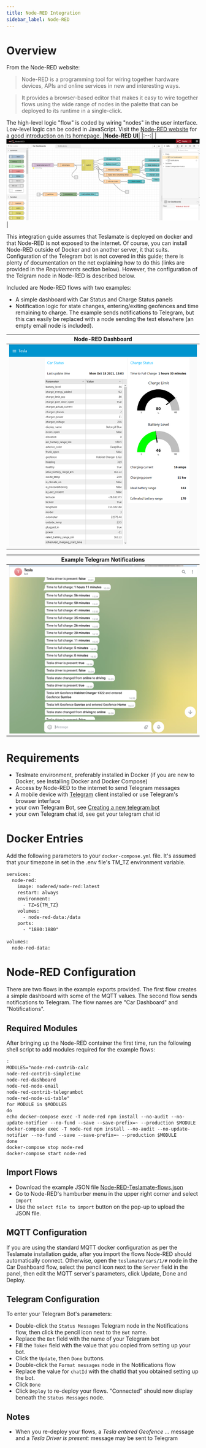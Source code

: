 ```yaml
---
title: Node-RED Integration
sidebar_label: Node-RED
---
```

# Overview
From the Node-RED website:
> Node-RED is a programming tool for wiring together hardware devices, APIs and online services in new and interesting ways.

> It provides a browser-based editor that makes it easy to wire together flows using the wide range of nodes in the palette that can be deployed to its runtime in a single-click.

The high-level logic "flow" is coded by wiring "nodes" in the user interface. Low-level logic can be coded in JavaScript. Visit the [Node-RED website](https://nodered.org) for a good introduction on its homepage.
|<b>Node-RED UI</b>|
|:--:|
|![Node-RED Flow example](./Node-RED-example-flow.PNG)|

This integration guide assumes that Teslamate is deployed on docker and that Node-RED is not exposed to the internet. Of course, you can install Node-RED outside of Docker and on another server, it that suits. Configuration of the Telegram bot is not covered in this guide; there is plenty of documentation on the net explaining how to do this (links are provided in the *Requirements* section below). However, the configuration of the Telgram node in Node-RED is described below.

Included are Node-RED flows with two examples:
- A simple dashboard with Car Status and Charge Status panels
- Notification logic for state changes, entering/exiting geofences and time remaining to charge. The example sends notifications to Telegram, but this can easily be replaced with a node sending the text elsewhere (an empty email node is included).

|<b>Node-RED Dashboard</b>|
|:--:|
|![Node-RED Dashboard example](./Node-RED-dashboard.PNG)|


|<b>Example Telegram Notifications</b>|
|:--:|
|![Node-RED Telegram example](./Node-RED-Telegram.PNG)|
# Requirements
- Teslmate environment, preferably installed in Docker (if you are new to Docker, see Installing Docker and Docker Compose)
- Access by Node-RED to the internet to send Telegram messages
- A mobile device with [Telegram](https://telegram.org/) client installed or use Telegram's browser interface
- your own Telegram Bot, see [Creating a new telegram bot](https://core.telegram.org/bots#6-botfather)
- your own Telegram chat id, see get your telegram chat id

# Docker Entries
Add the following parameters to your `docker-compose.yml` file. It's assumed that your timezone in set in the .env file's TM_TZ environment variable.
```
services:
  node-red:
    image: nodered/node-red:latest
    restart: always
    environment:
      - TZ=${TM_TZ}
    volumes:
      - node-red-data:/data
    ports:
      - "1880:1880"
      
volumes:
  node-red-data:
```
# Node-RED Configuration
There are two flows in the example exports provided. The first flow creates a simple dashboard with some of the MQTT values. The second flow sends notifications to Telegram. 
The flow names are "Car Dashboard" and "Notifications".
## Required Modules
After bringing up the Node-RED container the first time, run the following shell script to add modules required for the example flows:
```
:
MODULES="node-red-contrib-calc
node-red-contrib-simpletime
node-red-dashboard
node-red-node-email
node-red-contrib-telegrambot
node-red-node-ui-table"
for MODULE in $MODULES
do
echo docker-compose exec -T node-red npm install --no-audit --no-update-notifier --no-fund --save --save-prefix=~ --production $MODULE
docker-compose exec -T node-red npm install --no-audit --no-update-notifier --no-fund --save --save-prefix=~ --production $MODULE
done
docker-compose stop node-red
docker-compose start node-red
```
## Import Flows
- Download the example JSON file [Node-RED-Teslamate-flows.json](./Node-RED-Teslamate-flows.json)
- Go to Node-RED's hamburber menu in the upper right corner and select `Import`
- Use the `select file to import` button on the pop-up to upload the JSON file.
## MQTT Configuration
If you are using the standard MQTT docker configuration as per the Teslamate installation guide, after you import the flows Node-RED should automatically connect. Otherwise, open the `teslamate/cars/1/#` node in the Car Dashboard flow, select the pencil icon next to the `Server` field in the panel, then edit the MQTT server's parameters, click Update, Done and Deploy.
## Telegram Configuration
To enter your Telegram Bot's parameters:
- Double-click the `Status Messages` Telegram node in the Notifications flow, then click the pencil icon next to the `Bot` name.
- Replace the `Bot` field with the name of your Telegram bot
- Fill the `Token` field with the value that you copied from setting up your bot.
- Click the `Update`, then `Done` buttons.
- Double-click the `Format messages` node in the Notifications flow
- Replace the value for `chatId` with the chatId that you obtained setting up the bot.
- Click `Done`
- Click `Deploy` to re-deploy your flows. "Connected" should now display beneath the `Status Messages` node. 
## Notes
- When you re-deploy your flows, a *Tesla entered Geofence ...* message and a *Tesla Driver is present:* message may be sent to Telegram
